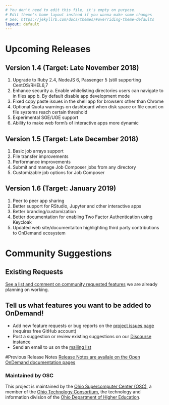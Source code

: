 ```yaml
---
# You don't need to edit this file, it's empty on purpose.
# Edit theme's home layout instead if you wanna make some changes
# See: https://jekyllrb.com/docs/themes/#overriding-theme-defaults
layout: default
---
```


# Upcoming Releases

## Version 1.4 (Target: Late November 2018)
1.	Upgrade to Ruby 2.4, NodeJS 6, Passenger 5 (still supporting CentOS/RHEL6,7
2.	Enhance security
  a.	Enable whitelisting directories users can navigate to in files app
  b.	By default disable app development mode
3.	Fixed copy paste issues in the shell app for browsers other than Chrome
4.	Optional Quota warnings on dashboard when disk space or file count on file systems reach certain threshold
5.	Experimental SGE/UGE support
6.	Ability to make web form’s of interactive apps more dynamic

## Version 1.5 (Target: Late December 2018)
1.	Basic job arrays support
2.	File transfer improvements
3.	Performance improvements
4.	Submit and manage Job Composer jobs from any directory
5.	Customizable job options for Job Composer 

## Version 1.6 (Target: January 2019)
1.	Peer to peer app sharing
2.	Better support for RStudio, Jupyter and other interactive apps
3.	Better branding/customization
4.	Better documentation for enabling Two Factor Authentication using Keycloak
5.	Updated web site/documentaiton highlighting third party contributions to OnDemand ecosystem

# Community Suggestions
## Existing Requests
[See a list and comment on community requested features](
https://github.com/issues?utf8=%E2%9C%93&q=is%3Aopen+is%3Aissue+org%3Aosc+label%3A%22community+request%22
) we are already planning on working.

## Tell us what features you want to be added to OnDemand!
* Add new feature requests or bug reports on the [project issues page](https://github.com/OSC/Open-OnDemand/issues) (requires free GitHub account)
* Post a suggestion or review existing suggestions on our [Discourse instance](https://discourse.osc.edu/c/open-ondemand) 
* Send an email to us on the [mailing list](https://lists.osu.edu/mailman/listinfo/ood-users)


#Previous Release Notes
[Release Notes are availale on the Open OnDemand documentation pages](https://osc.github.io/ood-documentation/master/)

### Maintained by OSC

This project is maintained by the [Ohio Supercomputer Center (OSC)](https://www.osc.edu), 
a member of the [Ohio Technology Consortium](https://www.oh-tech.org/), the technology and information
division of the [Ohio Department of Higher Education](https://education.ohio.gov/).
